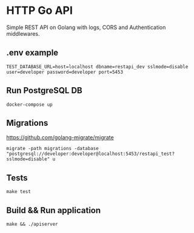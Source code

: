 # HTTP Go API

Simple REST API on Golang with logs, CORS and Authentication middlewares.

## .env example

```
TEST_DATABASE_URL=host=localhost dbname=restapi_dev sslmode=disable user=developer password=developer port=5453
```

## Run PostgreSQL DB

```
docker-compose up
```

## Migrations

https://github.com/golang-migrate/migrate

```
migrate -path migrations -database "postgresql://developer:developer@localhost:5453/restapi_test?sslmode=disable" u
```

## Tests

```
make test
```

## Build && Run application

```
make && ./apiserver
```
